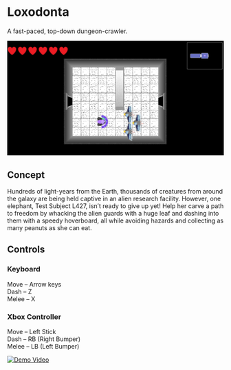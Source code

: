 # Loxodonta
A fast-paced, top-down dungeon-crawler.

![Alt text](screenshots/screen.png?raw=true "Gameplay image")

## Concept

Hundreds of light-years from the Earth, thousands of creatures from 
around the galaxy are being held captive in an alien research facility. 
However, one elephant, Test Subject L427, isn’t ready to give up yet! 
Help her carve a path to freedom by whacking the alien guards with a 
huge leaf and dashing into them with a speedy hoverboard, all while 
avoiding hazards and collecting as many peanuts as she can eat.

## Controls

### Keyboard
Move – Arrow keys  
Dash – Z  
Melee – X  

### Xbox Controller
Move – Left Stick  
Dash – RB (Right Bumper)  
Melee – LB (Left Bumper)  

[![Demo Video](https://img.youtube.com/vi/KSbxcX6oGYI/maxresdefault.jpg)](https://www.youtube.com/watch?v=KSbxcX6oGYI)

